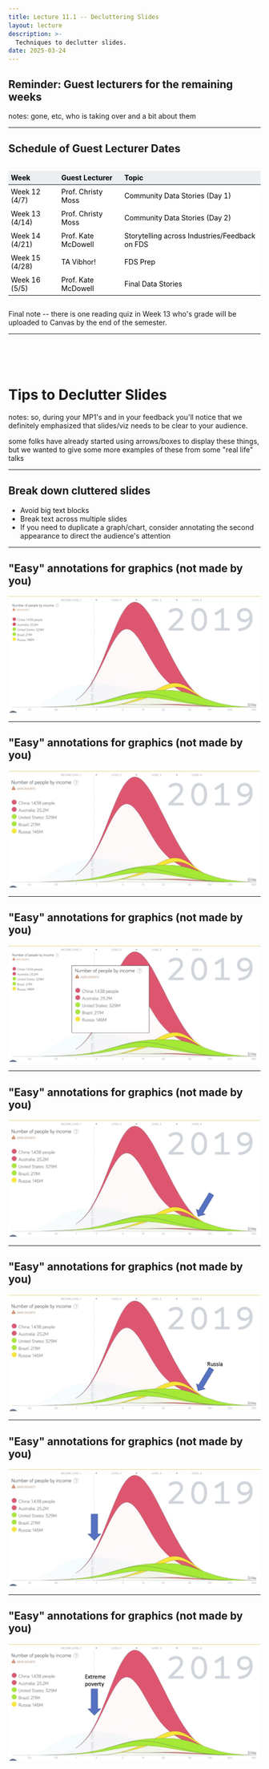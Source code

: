 ```yaml
---
title: Lecture 11.1 -- Decluttering Slides
layout: lecture
description: >-
  Techniques to declutter slides.
date: 2025-03-24
---
```


## Reminder: Guest lecturers for the remaining weeks

notes:
gone, etc, who is taking over and a bit about them

---

## Schedule of Guest Lecturer Dates

<style>
.table_component {
    overflow: auto;
    width: 100%;
}

.table_component table {
    border: 0px none #dededf;
    height: 100%;
    width: 100%;
    table-layout: fixed;
    border-collapse: collapse;
    border-spacing: 1px;
    text-align: left;
}

.table_component caption {
    caption-side: top;
    text-align: left;
}

.table_component th {
    border: 1px none #dededf;
    background-color: #eceff1;
    color: #000000;
    padding: 5px;
}

.table_component td {
    border: 1px none #dededf;
    background-color: #ffffff;
    color: #000000;
    padding: 5px;
}
</style>
<div class="table_component" role="region" tabindex="0">
<table border="0">
    <thead>
        <tr>
            <th style='width:20%'>Week</th>
            <th>Guest Lecturer</th>
            <th>Topic</th>
        </tr>
    </thead>
    <tbody>
        <tr>
            <td style='width:20%'>Week 12 (4/7)</td>
            <td>Prof. Christy Moss</td>
            <td>Community Data Stories (Day 1)</td>
        </tr>
        <tr>
            <td style='width:20%'>Week 13 (4/14)</td>
            <td>Prof. Christy Moss</td>
            <td>Community Data Stories (Day 2)</td>
        </tr>
        <tr>
            <td style='width:20%'>Week 14 (4/21)</td>
            <td>Prof. Kate McDowell</td>
            <td>Storytelling across Industries/Feedback on FDS</td>
        </tr>
        <tr>
            <td style='width:20%'>Week 15 (4/28)</td>
            <td>TA Vibhor!</td>
            <td>FDS Prep</td>
        </tr>
        <tr>
            <td style='width:20%'>Week 16 (5/5)</td>
            <td>Prof. Kate McDowell</td>
            <td>Final Data Stories</td>
        </tr>
    </tbody>
</table>
</div>

Final note -- there is one reading quiz in Week 13 who's grade will be uploaded to Canvas by the end of the semester.

---

<br>
<br>
<br>

# Tips to Declutter Slides

notes:
so, during your MP1's and in your feedback you'll notice that we definitely emphasized that slides/viz needs to be clear to your audience.

some folks have already started using arrows/boxes to display these things, but we wanted to give some more examples of these from some "real life" talks

---

## Break down cluttered slides

* Avoid big text blocks
* Break text across multiple slides
* If you need to duplicate a graph/chart, consider annotating the second appearance to direct the audience's attention

---

## "Easy" annotations for graphics (not made by you)

<img src="images/kate_graphs/pic1.png">

---

## "Easy" annotations for graphics (not made by you)

<img src="images/kate_graphs/pic2.png">

---

## "Easy" annotations for graphics (not made by you)

<img src="images/kate_graphs/pic3.png">

---

## "Easy" annotations for graphics (not made by you)

<img src="images/kate_graphs/pic4.png">

---

## "Easy" annotations for graphics (not made by you)

<img src="images/kate_graphs/pic5.png">

---

## "Easy" annotations for graphics (not made by you)

<img src="images/kate_graphs/pic6.png">

---

## "Easy" annotations for graphics (not made by you)

<img src="images/kate_graphs/pic7.png">